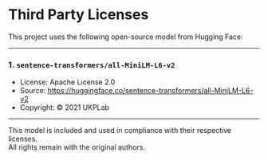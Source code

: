 # Third Party Licenses

This project uses the following open-source model from Hugging Face:

---

### 1. `sentence-transformers/all-MiniLM-L6-v2`

- License: Apache License 2.0  
- Source: https://huggingface.co/sentence-transformers/all-MiniLM-L6-v2  
- Copyright: © 2021 UKPLab

---

This model is included and used in compliance with their respective licenses.  
All rights remain with the original authors.
